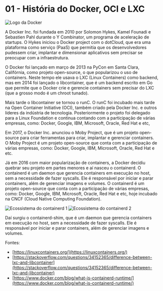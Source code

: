 # 01 - História do Docker, OCI e LXC

![Logo da Docker](https://www.docker.com/wp-content/uploads/2023/08/logo-guide-logos-1.svg)

A Docker Inc. foi fundada em 2010 por Solomon Hykes, Kamel Founadi e Sebastien Pahl durante o Y Combinator, um programa de aceleração de startups. O Hykes iniciou o Docker project com o dotCloud, que era uma plataforma como serviço (PaaS) que permitia que os desenvolvedores pudessem criar, implantar e dimensionar aplicativos sem precisar se preocupar com a infraestrutura.

O Docker foi lançado em março de 2013 na PyCon em Santa Clara, Califórnia, como projeto open-source, o que popularizou o uso de containers. Neste tempo ele usava o LXC (Linux Containers) como backend, mas em 2014 foi lançado o libcontainer, que é um backend escrito em Go que permite que o Docker crie e gerencie containers sem precisar do LXC (que a grosso modo é um chroot tunado).

Mais tarde o libcontainer se tornou o runC. O runC foi incubado mais tarde na Open Container Initiative (OCI), também criado pela Docker Inc. e outros líderes da indústria de tecnologia. Posteriormente o projeto foi delegado  para a Linux Foundation e continua contando com a participação de várias empresas, como: Docker, Google, IBM, Microsoft, Oracle, Red Hat e etc, 

Em 2017, o Docker Inc. anunciou o Moby Project, que é um projeto open-source para criar ferramentas para criar, implantar e gerenciar containers. O Moby Project é um projeto open-source que conta com a participação de várias empresas, como: Docker, Google, IBM, Microsoft, Oracle, Red Hat e etc.


Já em 2016 com maior popularização de containers, a Docker decidiu quebrar seu projeto em partes menores e aí nasceu o containerd. O containerd é um daemon que gerencia containers em execução no host, sem a necessidade de fazer syscalls. Ele é responsável por iniciar e parar containers, além de gerenciar imagens e volumes. O containerd é um projeto open-source que conta com a participação de várias empresas, como: Docker, Google, IBM, Microsoft, Oracle, Red Hat e etc, hoje incubado na CNCF (Cloud Native Computing Foundation).

![Ecossistema do containerd 1](https://containerd.io/img/architecture.png)
![Ecossistema do containerd 2](https://www.docker.com/wp-content/uploads/974cd631-b57e-470e-a944-78530aaa1a23-1.jpg)

Daí surgiu o containerd-shim, que é um daemon que gerencia containers em execução no host, sem a necessidade de fazer syscalls. Ele é responsável por iniciar e parar containers, além de gerenciar imagens e volumes.

Fontes: 

- [https://linuxcontainers.org/](https://linuxcontainers.org/)
- [https://stackoverflow.com/questions/34152365/difference-between-lxc-and-libcontainer](https://stackoverflow.com/questions/34152365/difference-between-lxc-and-libcontainer)
- [https://www.docker.com/blog/what-is-containerd-runtime/](https://www.docker.com/blog/what-is-containerd-runtime/)
